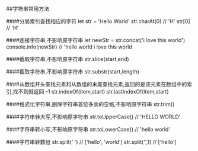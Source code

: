 ##字符串常用方法

####分局索引查找相应的字符
	let str = 'Hello World'
	str.charAt(0)	//	'H'
	str[0]	 //	  'H'

####连接字符串,不影响原字符串
	let newStr = str.concat('i love this world')
	console.info(newStr)	//   'hello world i love this world

####截取字符串,不影响原字符串
	str.slice(start,end)

####截取字符串,不影响原字符串
	str.substr(start,length)

####从数组开头查找元素和从数组的末尾查找元素,返回的是该元素在数组中的索引,找不到就返回 -1
	str.indexOf(item,start)
	str.lastIndexOf(item,start)

####格式化字符串,删除字符串首位多余的空格,不影响原字符串
	str.trim()

####字符串转大写,不影响原字符串
	str.toUpperCase()	// 'HELLO WORLD'

####字符串转小写,不影响原字符串
	str.toLowerCase()	// 'hello world'

####字符串转数组
	str.split(' ')	// 	 ['hello', 'world']
	str.split('',1)  //   ['hello']